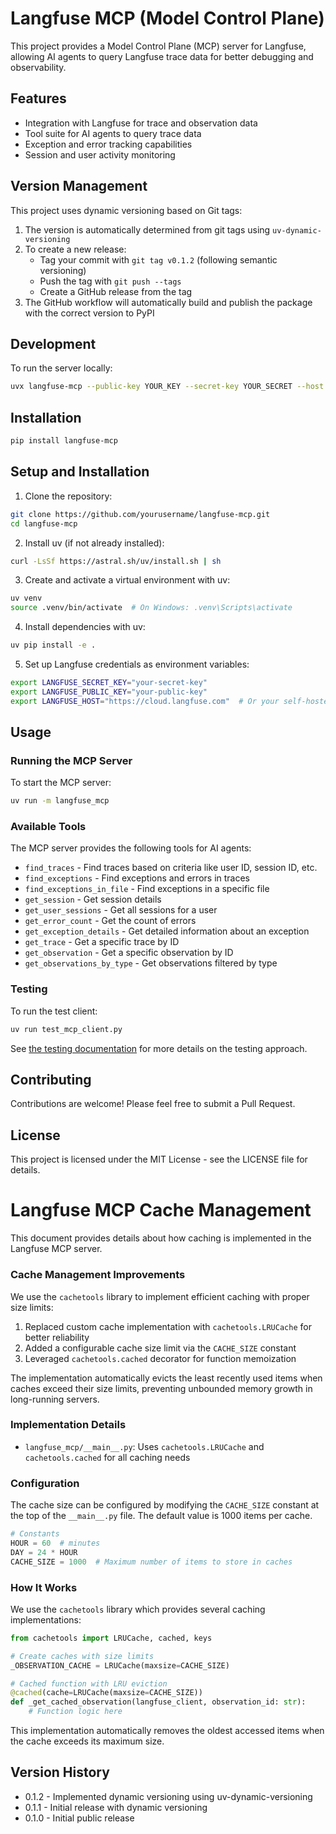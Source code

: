 # Langfuse MCP (Model Control Plane)

This project provides a Model Control Plane (MCP) server for Langfuse, allowing AI agents to query Langfuse trace data for better debugging and observability.

## Features

- Integration with Langfuse for trace and observation data
- Tool suite for AI agents to query trace data
- Exception and error tracking capabilities
- Session and user activity monitoring

## Version Management

This project uses dynamic versioning based on Git tags:

1. The version is automatically determined from git tags using `uv-dynamic-versioning`
2. To create a new release:
   - Tag your commit with `git tag v0.1.2` (following semantic versioning)
   - Push the tag with `git push --tags`
   - Create a GitHub release from the tag
3. The GitHub workflow will automatically build and publish the package with the correct version to PyPI

## Development

To run the server locally:

```bash
uvx langfuse-mcp --public-key YOUR_KEY --secret-key YOUR_SECRET --host https://cloud.langfuse.com
```

## Installation

```bash
pip install langfuse-mcp
```

## Setup and Installation

1. Clone the repository:
```bash
git clone https://github.com/yourusername/langfuse-mcp.git
cd langfuse-mcp
```

2. Install uv (if not already installed):
```bash
curl -LsSf https://astral.sh/uv/install.sh | sh
```

3. Create and activate a virtual environment with uv:
```bash
uv venv
source .venv/bin/activate  # On Windows: .venv\Scripts\activate
```

4. Install dependencies with uv:
```bash
uv pip install -e .
```

5. Set up Langfuse credentials as environment variables:
```bash
export LANGFUSE_SECRET_KEY="your-secret-key"
export LANGFUSE_PUBLIC_KEY="your-public-key"
export LANGFUSE_HOST="https://cloud.langfuse.com"  # Or your self-hosted URL
```

## Usage

### Running the MCP Server

To start the MCP server:

```bash
uv run -m langfuse_mcp
```

### Available Tools

The MCP server provides the following tools for AI agents:

- `find_traces` - Find traces based on criteria like user ID, session ID, etc.
- `find_exceptions` - Find exceptions and errors in traces
- `find_exceptions_in_file` - Find exceptions in a specific file
- `get_session` - Get session details
- `get_user_sessions` - Get all sessions for a user
- `get_error_count` - Get the count of errors
- `get_exception_details` - Get detailed information about an exception
- `get_trace` - Get a specific trace by ID
- `get_observation` - Get a specific observation by ID
- `get_observations_by_type` - Get observations filtered by type

### Testing

To run the test client:

```bash
uv run test_mcp_client.py
```

See [the testing documentation](langfuse_mcp/tests/README.md) for more details on the testing approach.

## Contributing

Contributions are welcome! Please feel free to submit a Pull Request.

## License

This project is licensed under the MIT License - see the LICENSE file for details.

# Langfuse MCP Cache Management

This document provides details about how caching is implemented in the Langfuse MCP server.

### Cache Management Improvements

We use the `cachetools` library to implement efficient caching with proper size limits:

1. Replaced custom cache implementation with `cachetools.LRUCache` for better reliability
2. Added a configurable cache size limit via the `CACHE_SIZE` constant
3. Leveraged `cachetools.cached` decorator for function memoization

The implementation automatically evicts the least recently used items when caches exceed their size limits, preventing unbounded memory growth in long-running servers.

### Implementation Details

- `langfuse_mcp/__main__.py`: Uses `cachetools.LRUCache` and `cachetools.cached` for all caching needs

### Configuration

The cache size can be configured by modifying the `CACHE_SIZE` constant at the top of the `__main__.py` file. The default value is 1000 items per cache.

```python
# Constants
HOUR = 60  # minutes
DAY = 24 * HOUR
CACHE_SIZE = 1000  # Maximum number of items to store in caches
```

### How It Works

We use the `cachetools` library which provides several caching implementations:

```python
from cachetools import LRUCache, cached, keys

# Create caches with size limits
_OBSERVATION_CACHE = LRUCache(maxsize=CACHE_SIZE)

# Cached function with LRU eviction
@cached(cache=LRUCache(maxsize=CACHE_SIZE))
def _get_cached_observation(langfuse_client, observation_id: str):
    # Function logic here
```

This implementation automatically removes the oldest accessed items when the cache exceeds its maximum size.

## Version History

- 0.1.2 - Implemented dynamic versioning using uv-dynamic-versioning
- 0.1.1 - Initial release with dynamic versioning
- 0.1.0 - Initial public release
